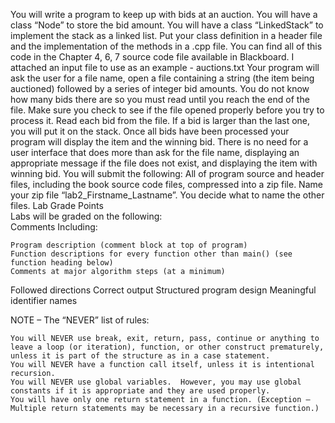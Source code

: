 You will write a program to keep up with bids at an auction.
You will have a class “Node” to store the bid amount.
You will have a class “LinkedStack” to implement the stack as a linked list.
Put your class definition in a header file and the implementation of the methods in a .cpp file.
You can find all of this code in the Chapter 4, 6, 7 source code file available in Blackboard.
I attached an input file to use as an example - auctions.txt
Your program will ask the user for a file name, open a file containing a string (the item being auctioned) followed by a series of integer bid amounts. You do not know how many bids there are so you must read until you reach the end of the file. Make sure you check to see if the file opened properly before you try to process it.
Read each bid from the file. If a bid is larger than the last one, you will put it on the stack. Once all bids have been processed your program will display the item and the winning bid. There is no need for a user interface that does more than ask for the file name, displaying an appropriate message if the file does not exist, and displaying the item with winning bid.
You will submit the following:
All of program source and header files, including the book source code files, compressed into a zip file.  Name your zip file “lab2_Firstname_Lastname”. You decide what to name the other files.
Lab Grade Points     
Labs will be graded on the following:                    
Comments
Including:

    Program description (comment block at top of program)
    Function descriptions for every function other than main() (see function heading below)
    Comments at major algorithm steps (at a minimum)

Followed directions
Correct output
Structured program design
Meaningful identifier names
 
 
NOTE – The “NEVER” list of rules:

    You will NEVER use break, exit, return, pass, continue or anything to leave a loop (or iteration), function, or other construct prematurely, unless it is part of the structure as in a case statement.
    You will NEVER have a function call itself, unless it is intentional recursion.
    You will NEVER use global variables.  However, you may use global constants if it is appropriate and they are used properly.
    You will have only one return statement in a function. (Exception – Multiple return statements may be necessary in a recursive function.)
